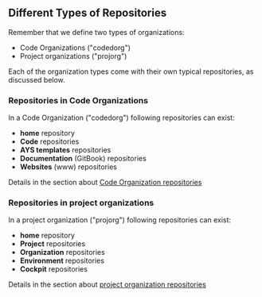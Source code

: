 ## Different Types of Repositories

Remember that we define two types of organizations:

- Code Organizations ("codedorg")
- Project organizations ("projorg")

Each of the organization types come with their own typical repositories, as discussed below.


### Repositories in Code Organizations

In a Code Organization ("codedorg") following repositories can exist:

- **home** repository
- **Code** repositories
- **AYS templates** repositories
- **Documentation** (GitBook) repositories
- **Websites** (www) repositories

Details in the section about [Code Organization repositories](codedorg_repos.md)


### Repositories in project organizations

In a project organization ("projorg") following repositories can exist:

- **home** repository
- **Project** repositories
- **Organization** repositories
- **Environment** repositories
- **Cockpit** repositories

Details in the section about [project organization repositories](projorg_repos.md)